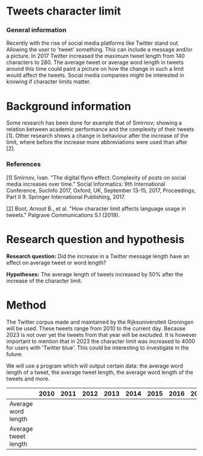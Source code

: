 # Tweets character limit
### General information
Recently with the rise of social media platforms like Twitter stand out. Allowing the user to 'tweet' something. This can include a message and/or a picture. In 2017 Twitter increased the maximum tweet length from 140 characters to 280. The average tweet or average word length in tweets around this time could paint a picture on how the change in such a limit would affect the tweets. Social media companies might be interested in knowing if character limits matter.

# Background information
Some research has been done for example that of Smirnov; showing a relation between academic performance and the complexity of their tweets [1]. Other research shows a change in behaviour after the increase of the limit, where before the increase more abbreviations were used than after [2].

### References

[1] Smirnov, Ivan. "The digital flynn effect: Complexity of posts on social media increases over time." Social Informatics: 9th International Conference, SocInfo 2017, Oxford, UK, September 13-15, 2017, Proceedings, Part II 9. Springer International Publishing, 2017.

[2] Boot, Arnout B., et al. "How character limit affects language usage in tweets." Palgrave Communications 5.1 (2019).

# Research question and hypothesis
**Research question:** Did the increase in a Twitter message length have an effect on average tweet or word length?

**Hypotheses:** The average length of tweets increased by 50% after the increase of the character limit.

# Method
The Twitter corpus made and maintained by the Rijksuniversiteit Groningen will be used. These tweets range from 2010 to the current day. Because 2023 is not over yet the tweets from that year will be excluded. It is however important to mention that in 2023 the character limit was increased to 4000 for users with 'Twitter blue'. This could be interesting to investigate in the future.

We will use a program which will output certain data: the average word length of a tweet, the average tweet length, the average word length of the tweets and more.

|  | 2010 | 2011 | 2012 | 2013 | 2014 | 2015 | 2016 | 2017 | 2019 | 2020 | 2021 | 2022 |
| - | --- | ---- | ---- | ---- | ---- | ---- | ---- | ---- | ---- | ---- | ---- | ---- |
| Average word length |
| Average tweet length |
